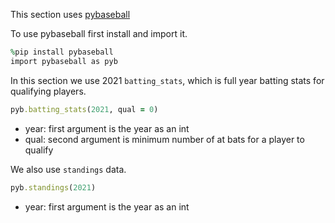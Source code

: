 This section uses [pybaseball](https://github.com/jldbc/pybaseball#readme)

To use pybaseball first install and import it.

```ruby
%pip install pybaseball
import pybaseball as pyb
```
In this section we use 2021 `batting_stats`, which is full year batting stats for qualifying players.
```ruby
pyb.batting_stats(2021, qual = 0)
```
- year: first argument is the year as an int
- qual: second argument is minimum number of at bats for a player to qualify

We also use `standings` data.
```ruby
pyb.standings(2021)
```
- year: first argument is the year as an int
